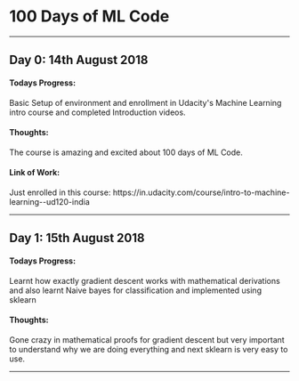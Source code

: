 <h1>100 Days of ML Code</h1>
<hr>
<h2>Day 0: 14th August 2018</h2>
<h4>Todays Progress:</h4>
<p>Basic Setup of environment and enrollment in Udacity's Machine Learning intro course and completed Introduction videos.</p>
<h4>Thoughts:</h4>
<p>The course is amazing and excited about 100 days of ML Code.</p>
<h4>Link of Work:</h4>
<p>Just enrolled in this course: https://in.udacity.com/course/intro-to-machine-learning--ud120-india</p>
<hr>

<h2>Day 1: 15th August 2018</h2>
<h4>Todays Progress:</h4>
<p>Learnt how exactly gradient descent works with mathematical derivations and also learnt Naive bayes for classification and implemented using sklearn</p>
<h4>Thoughts:</h4>
<p>Gone crazy in mathematical proofs for gradient descent but very important to understand why we are doing everything and next sklearn is very easy to use.</p>
<hr>
